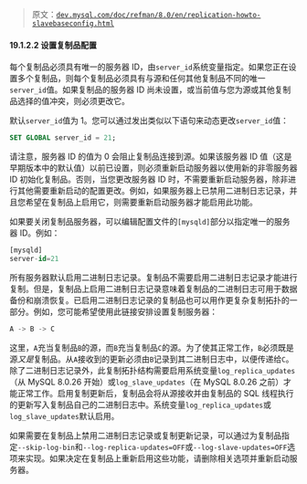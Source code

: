 > 原文：[`dev.mysql.com/doc/refman/8.0/en/replication-howto-slavebaseconfig.html`](https://dev.mysql.com/doc/refman/8.0/en/replication-howto-slavebaseconfig.html)

#### 19.1.2.2 设置复制品配置

每个复制品必须具有唯一的服务器 ID，由`server_id`系统变量指定。如果您正在设置多个复制品，则每个复制品必须具有与源和任何其他复制品不同的唯一`server_id`值。如果复制品的服务器 ID 尚未设置，或当前值与您为源或其他复制品选择的值冲突，则必须更改它。

默认`server_id`值为 1。您可以通过发出类似以下语句来动态更改`server_id`值：

```sql
SET GLOBAL server_id = 21;
```

请注意，服务器 ID 的值为 0 会阻止复制品连接到源。如果该服务器 ID 值（这是早期版本中的默认值）以前已设置，则必须重新启动服务器以使用新的非零服务器 ID 初始化复制品。否则，当您更改服务器 ID 时，不需要重新启动服务器，除非进行其他需要重新启动的配置更改。例如，如果服务器上已禁用二进制日志记录，并且您希望在复制品上启用它，则需要重新启动服务器才能启用此功能。

如果要关闭复制品服务器，可以编辑配置文件的`[mysqld]`部分以指定唯一的服务器 ID。例如：

```sql
[mysqld]
server-id=21
```

所有服务器默认启用二进制日志记录。复制品不需要启用二进制日志记录才能进行复制。但是，复制品上启用二进制日志记录意味着复制品的二进制日志可用于数据备份和崩溃恢复。已启用二进制日志记录的复制品也可以用作更复杂复制拓扑的一部分。例如，您可能希望使用此链接安排设置复制服务器：

```sql
A -> B -> C
```

这里，`A`充当复制品`B`的源，而`B`充当复制品`C`的源。为了使其正常工作，`B`必须既是源*又是*复制品。从`A`接收到的更新必须由`B`记录到其二进制日志中，以便传递给`C`。除了二进制日志记录外，此复制拓扑结构需要启用系统变量`log_replica_updates`（从 MySQL 8.0.26 开始）或`log_slave_updates`（在 MySQL 8.0.26 之前）才能正常工作。启用复制更新后，复制品会将从源接收并由复制品的 SQL 线程执行的更新写入复制品自己的二进制日志中。系统变量`log_replica_updates`或`log_slave_updates`默认启用。

如果需要在复制品上禁用二进制日志记录或复制更新记录，可以通过为复制品指定`--skip-log-bin`和`--log-replica-updates=OFF`或`--log-slave-updates=OFF`选项来实现。如果决定在复制品上重新启用这些功能，请删除相关选项并重新启动服务器。
